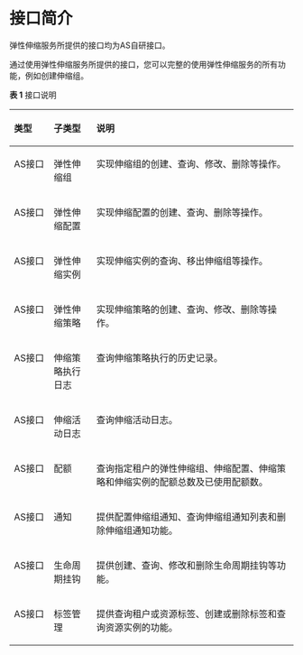 # 接口简介<a name="ZH-CN_TOPIC_0130762807"></a>

弹性伸缩服务所提供的接口均为AS自研接口。

通过使用弹性伸缩服务所提供的接口，您可以完整的使用弹性伸缩服务的所有功能，例如创建伸缩组。

**表 1**  接口说明

<a name="zh-cn_topic_0121588224_table5876102613294"></a>
<table><thead align="left"><tr id="zh-cn_topic_0121588224_row3878122616298"><th class="cellrowborder" valign="top" width="14.000000000000002%" id="mcps1.2.4.1.1"><p id="zh-cn_topic_0121588224_p487811268290"><a name="zh-cn_topic_0121588224_p487811268290"></a><a name="zh-cn_topic_0121588224_p487811268290"></a><strong id="zh-cn_topic_0121588224_b1251874443714"><a name="zh-cn_topic_0121588224_b1251874443714"></a><a name="zh-cn_topic_0121588224_b1251874443714"></a>类型</strong></p>
</th>
<th class="cellrowborder" valign="top" width="15%" id="mcps1.2.4.1.2"><p id="zh-cn_topic_0121588224_p68781126182914"><a name="zh-cn_topic_0121588224_p68781126182914"></a><a name="zh-cn_topic_0121588224_p68781126182914"></a><strong id="zh-cn_topic_0121588224_b125201844173712"><a name="zh-cn_topic_0121588224_b125201844173712"></a><a name="zh-cn_topic_0121588224_b125201844173712"></a>子类型</strong></p>
</th>
<th class="cellrowborder" valign="top" width="71%" id="mcps1.2.4.1.3"><p id="zh-cn_topic_0121588224_p158781726112914"><a name="zh-cn_topic_0121588224_p158781726112914"></a><a name="zh-cn_topic_0121588224_p158781726112914"></a><strong id="zh-cn_topic_0121588224_b15203449370"><a name="zh-cn_topic_0121588224_b15203449370"></a><a name="zh-cn_topic_0121588224_b15203449370"></a>说明</strong></p>
</th>
</tr>
</thead>
<tbody><tr id="zh-cn_topic_0121588224_row148781026122919"><td class="cellrowborder" valign="top" width="14.000000000000002%" headers="mcps1.2.4.1.1 "><p id="zh-cn_topic_0121588224_p16878726162916"><a name="zh-cn_topic_0121588224_p16878726162916"></a><a name="zh-cn_topic_0121588224_p16878726162916"></a>AS接口</p>
</td>
<td class="cellrowborder" valign="top" width="15%" headers="mcps1.2.4.1.2 "><p id="zh-cn_topic_0121588224_p128788265295"><a name="zh-cn_topic_0121588224_p128788265295"></a><a name="zh-cn_topic_0121588224_p128788265295"></a>弹性伸缩组</p>
</td>
<td class="cellrowborder" valign="top" width="71%" headers="mcps1.2.4.1.3 "><p id="zh-cn_topic_0121588224_p56591328178"><a name="zh-cn_topic_0121588224_p56591328178"></a><a name="zh-cn_topic_0121588224_p56591328178"></a>实现伸缩组的创建、查询、修改、删除等操作。</p>
</td>
</tr>
<tr id="zh-cn_topic_0121588224_row1987820263297"><td class="cellrowborder" valign="top" width="14.000000000000002%" headers="mcps1.2.4.1.1 "><p id="p19396111115390"><a name="p19396111115390"></a><a name="p19396111115390"></a>AS接口</p>
</td>
<td class="cellrowborder" valign="top" width="15%" headers="mcps1.2.4.1.2 "><p id="zh-cn_topic_0121588224_p8939172693215"><a name="zh-cn_topic_0121588224_p8939172693215"></a><a name="zh-cn_topic_0121588224_p8939172693215"></a>弹性伸缩配置</p>
</td>
<td class="cellrowborder" valign="top" width="71%" headers="mcps1.2.4.1.3 "><p id="zh-cn_topic_0121588224_p86434284717"><a name="zh-cn_topic_0121588224_p86434284717"></a><a name="zh-cn_topic_0121588224_p86434284717"></a>实现伸缩配置的创建、查询、删除等操作。</p>
</td>
</tr>
<tr id="zh-cn_topic_0121588224_row87746166614"><td class="cellrowborder" valign="top" width="14.000000000000002%" headers="mcps1.2.4.1.1 "><p id="p5917416163918"><a name="p5917416163918"></a><a name="p5917416163918"></a>AS接口</p>
</td>
<td class="cellrowborder" valign="top" width="15%" headers="mcps1.2.4.1.2 "><p id="zh-cn_topic_0121588224_p197741716567"><a name="zh-cn_topic_0121588224_p197741716567"></a><a name="zh-cn_topic_0121588224_p197741716567"></a>弹性伸缩实例</p>
</td>
<td class="cellrowborder" valign="top" width="71%" headers="mcps1.2.4.1.3 "><p id="zh-cn_topic_0121588224_p1477491610610"><a name="zh-cn_topic_0121588224_p1477491610610"></a><a name="zh-cn_topic_0121588224_p1477491610610"></a>实现伸缩实例的查询、移出伸缩组等操作。</p>
</td>
</tr>
<tr id="zh-cn_topic_0121588224_row816313459617"><td class="cellrowborder" valign="top" width="14.000000000000002%" headers="mcps1.2.4.1.1 "><p id="p691781653913"><a name="p691781653913"></a><a name="p691781653913"></a>AS接口</p>
</td>
<td class="cellrowborder" valign="top" width="15%" headers="mcps1.2.4.1.2 "><p id="zh-cn_topic_0121588224_p1216317451267"><a name="zh-cn_topic_0121588224_p1216317451267"></a><a name="zh-cn_topic_0121588224_p1216317451267"></a>弹性伸缩策略</p>
</td>
<td class="cellrowborder" valign="top" width="71%" headers="mcps1.2.4.1.3 "><p id="zh-cn_topic_0121588224_p7163194516616"><a name="zh-cn_topic_0121588224_p7163194516616"></a><a name="zh-cn_topic_0121588224_p7163194516616"></a>实现伸缩策略的创建、查询、修改、删除等操作。</p>
</td>
</tr>
<tr id="zh-cn_topic_0121588224_row132213492619"><td class="cellrowborder" valign="top" width="14.000000000000002%" headers="mcps1.2.4.1.1 "><p id="p452071817396"><a name="p452071817396"></a><a name="p452071817396"></a>AS接口</p>
</td>
<td class="cellrowborder" valign="top" width="15%" headers="mcps1.2.4.1.2 "><p id="zh-cn_topic_0121588224_p1722949363"><a name="zh-cn_topic_0121588224_p1722949363"></a><a name="zh-cn_topic_0121588224_p1722949363"></a>伸缩策略执行日志</p>
</td>
<td class="cellrowborder" valign="top" width="71%" headers="mcps1.2.4.1.3 "><p id="zh-cn_topic_0121588224_p15221849464"><a name="zh-cn_topic_0121588224_p15221849464"></a><a name="zh-cn_topic_0121588224_p15221849464"></a>查询伸缩策略执行的历史记录。</p>
</td>
</tr>
<tr id="zh-cn_topic_0121588224_row9878726192911"><td class="cellrowborder" valign="top" width="14.000000000000002%" headers="mcps1.2.4.1.1 "><p id="p3520131873914"><a name="p3520131873914"></a><a name="p3520131873914"></a>AS接口</p>
</td>
<td class="cellrowborder" valign="top" width="15%" headers="mcps1.2.4.1.2 "><p id="p1866520431243"><a name="p1866520431243"></a><a name="p1866520431243"></a>伸缩活动日志</p>
</td>
<td class="cellrowborder" valign="top" width="71%" headers="mcps1.2.4.1.3 "><p id="zh-cn_topic_0121588224_p14101184217244"><a name="zh-cn_topic_0121588224_p14101184217244"></a><a name="zh-cn_topic_0121588224_p14101184217244"></a>查询伸缩活动日志。</p>
</td>
</tr>
<tr id="zh-cn_topic_0121588224_row9878172662914"><td class="cellrowborder" valign="top" width="14.000000000000002%" headers="mcps1.2.4.1.1 "><p id="p1636814201392"><a name="p1636814201392"></a><a name="p1636814201392"></a>AS接口</p>
</td>
<td class="cellrowborder" valign="top" width="15%" headers="mcps1.2.4.1.2 "><p id="zh-cn_topic_0121588224_p1310194211243"><a name="zh-cn_topic_0121588224_p1310194211243"></a><a name="zh-cn_topic_0121588224_p1310194211243"></a>配额</p>
</td>
<td class="cellrowborder" valign="top" width="71%" headers="mcps1.2.4.1.3 "><p id="p10578662"><a name="p10578662"></a><a name="p10578662"></a>查询指定租户的弹性伸缩组、伸缩配置、伸缩策略和伸缩实例的配额总数及已使用配额数。</p>
</td>
</tr>
<tr id="zh-cn_topic_0121588224_row117351143103220"><td class="cellrowborder" valign="top" width="14.000000000000002%" headers="mcps1.2.4.1.1 "><p id="p133681620153916"><a name="p133681620153916"></a><a name="p133681620153916"></a>AS接口</p>
</td>
<td class="cellrowborder" valign="top" width="15%" headers="mcps1.2.4.1.2 "><p id="zh-cn_topic_0121588224_p15101134272411"><a name="zh-cn_topic_0121588224_p15101134272411"></a><a name="zh-cn_topic_0121588224_p15101134272411"></a>通知</p>
</td>
<td class="cellrowborder" valign="top" width="71%" headers="mcps1.2.4.1.3 "><p id="p9961350469"><a name="p9961350469"></a><a name="p9961350469"></a>提供配置伸缩组通知、查询伸缩组通知列表和删除伸缩组通知功能。</p>
</td>
</tr>
<tr id="zh-cn_topic_0121588224_row11736144363213"><td class="cellrowborder" valign="top" width="14.000000000000002%" headers="mcps1.2.4.1.1 "><p id="p15394192216399"><a name="p15394192216399"></a><a name="p15394192216399"></a>AS接口</p>
</td>
<td class="cellrowborder" valign="top" width="15%" headers="mcps1.2.4.1.2 "><p id="zh-cn_topic_0121588224_p51011542102411"><a name="zh-cn_topic_0121588224_p51011542102411"></a><a name="zh-cn_topic_0121588224_p51011542102411"></a>生命周期挂钩</p>
</td>
<td class="cellrowborder" valign="top" width="71%" headers="mcps1.2.4.1.3 "><p id="zh-cn_topic_0121588224_p20101542202416"><a name="zh-cn_topic_0121588224_p20101542202416"></a><a name="zh-cn_topic_0121588224_p20101542202416"></a>提供创建、查询、修改和删除生命周期挂钩等功能。</p>
</td>
</tr>
<tr id="row181481125813"><td class="cellrowborder" valign="top" width="14.000000000000002%" headers="mcps1.2.4.1.1 "><p id="p9394722153914"><a name="p9394722153914"></a><a name="p9394722153914"></a>AS接口</p>
</td>
<td class="cellrowborder" valign="top" width="15%" headers="mcps1.2.4.1.2 "><p id="p31491112181"><a name="p31491112181"></a><a name="p31491112181"></a>标签管理</p>
</td>
<td class="cellrowborder" valign="top" width="71%" headers="mcps1.2.4.1.3 "><p id="p10149191217812"><a name="p10149191217812"></a><a name="p10149191217812"></a>提供查询租户或资源标签、创建或删除标签和查询资源实例的功能。</p>
</td>
</tr>
</tbody>
</table>

